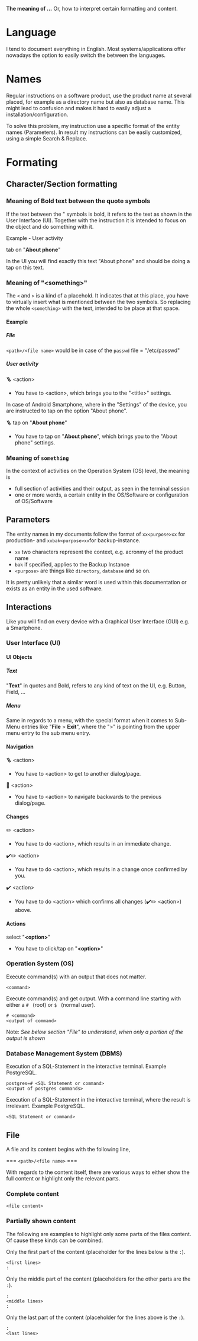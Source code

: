 **The meaning of ...**
Or, how to interpret certain formatting and content. 

# Language

I tend to document everything in English. Most systems/applications offer nowadays the option to easily switch the between the languages.

# Names

Regular instructions on a software product, use the product name at several placed, for example as a directory name but also as database name. This might lead to confusion and makes it hard to easily adjust a installation/configuration.

To solve this problem, my instruction use a specific format of the entity names (Parameters). In result my instructions can be easily customized, using a simple Search & Replace.

# Formating

## Character/Section formatting 

### Meaning of Bold text between the quote symbols

If the text between the " symbols is bold, it refers to the text as shown in the User Interface (UI). Together with the instruction it is intended to focus on the object and do something with it.

Example - User activity

tab on "**About phone**"

In the UI you will find exactly this text "About phone" and should be doing a tap on this text.

### Meaning of "\<something\>"

The `<` and `>` is a kind of a placehold. It indicates that at this place, you have to virtually insert what is mentioned between the two symbols. So replacing the whole `<something>` with the text, intended to be place at that space.

#### Example

##### File

`<path>/<file name>` would be in case of the `passwd` file = "/etc/passwd"

##### User activity

🪜 \<action\>

- You have to \<action\>, which brings you to the "\<title\>" settings.

In case of Android Smartphone, where in the "Settings" of the device, you are instructed to tap on the option "About phone".

🪜 tap on "**About phone**"

- You have to tap on "**About phone**", which brings you to the "About phone" settings.

### Meaning of `something`

In the context of activities on the Operation System (OS) level, the meaning is

- full section of activities and their output, as seen in the terminal session
- one or more words, a certain entity in the OS/Software or configuration of OS/Software

## Parameters

The entity names in my documents follow the format of `xx<purpose>xx` for production- and `xxbak<purpose>xx`for backup-instance.

- `xx` two characters represent the context, e.g. acronmy of the product name
- `bak` if specified, applies to the Backup Instance
- `<purpose>` are things like `directory`, `database` and so on.

It is pretty unlikely that a similar word is used within this documentation or exists as an entity in the used software.

## Interactions

Like you will find on every device with a Graphical User Interface (GUI) e.g. a Smartphone.

### User Interface (UI)

#### UI Objects

##### Text

"**Text**" in quotes and Bold, refers to any kind of text on the UI, e.g. Button, Field, ...

##### Menu

Same in regards to a menu, with the special format when it comes to Sub-Menu entries like "**File** > **Exit**", where the ">" is pointing from the upper menu entry to the sub menu entry.

#### Navigation

🪜 \<action\>

- You have to \<action\> to get to another dialog/page.

🛝 \<action\>
			
- You have to \<action\> to navigate backwards to the previous dialog/page.

#### Changes

✏️ \<action\>

- You have to do \<action\>, which results in an immediate change.

✔️✏️ \<action\>

- You have to do \<action\>, which results in a change once confirmed by you.

✔️ \<action\>

- You have to do \<action\> which confirms all changes (✔️✏️ \<action\>) above.

#### Actions

select "**\<option\>**"

- You have to click/tap on "**\<option\>**"

### Operation System (OS)

Execute command(s) with an output that does not matter.

```console
<command>
```

Execute command(s) and get output. With a command line starting with either a `# ` (root) or `$ ` (normal user).

```console
# <command>
<output of command>
```

Note: *See below section "File" to understand, when only a portion of the output is shown*

### Database Management System (DBMS)

Execution of a SQL-Statement in the interactive terminal. Example PostgreSQL.

```console
postgres=# <SQL Statement or command>
<output of postgres commands>
```

Execution of a SQL-Statement in the interactive terminal, where the result is irrelevant. Example PostgreSQL.

```console
<SQL Statement or command>
```

## File

A file and its content begins with the following line,

=== `<path>/<file name>` ===

With regards to the content itself, there are various ways to either show the full content or highlight only the relevant parts. 

### Complete content

```code
<file content>
```

### Partially shown content

The following are examples to highlight only some parts of the files content. Of cause these kinds can be combined.

Only the first part of the content (placeholder for the lines below is the `:`).

```code
<first lines>
:
```

Only the middle part of the content (placeholders for the other parts are the `:`).

```code
:
<middle lines>
:
```

Only the last part of the content (placeholder for the lines above is the `:`).

```code
:
<last lines>
```